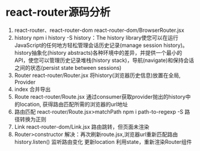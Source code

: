 # react-router源码分析

1. react-router、react-router-dom
react-router-dom/BrowserRouter.jsx
2. history
npm i history -S
history：The history library使您可以在运行JavaScript的任何地方轻松管理会话历史记录(manage session history)。history抽象化(history abstracts)各种环境中的差异，并提供一个最小的API，使您可以管理历史记录堆栈(history stack)，导航(navigate)和保持会话之间的状态(persist state between sessions)
3. Router
react-router/Router.jsx
将history(浏览器历史信息)放置在全局, Provider
4. index
合并导出
5. Route
react-router/Route.jsx
通过consumer获取provider抛出的history中的location, 获得路由匹配所需的浏览器的url地址
6. 路由匹配
react-router/Route.jsx>matchPath
npm i path-to-regexp -S  路径转换为正则
7. Link
react-router-dom/Link.jsx
路由跳转，但页面未渲染
8. Router>constructor
解决：再次刷新route.jsx,浏览器url重新匹配路由
history.listen() 监听路由变化
更新location
利用state，重新渲染Router组件
